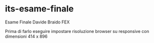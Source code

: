 # its-esame-finale
Esame Finale Davide Braido FEX


Prima di farlo eseguire impostare risoluzione browser su responsive con dimensioni 414 x 896
